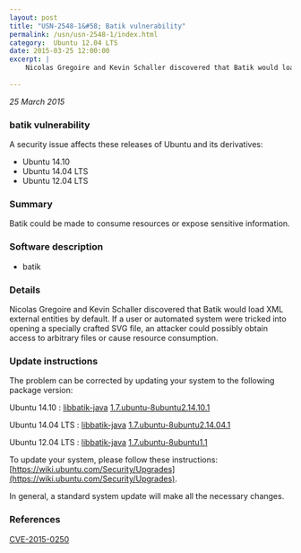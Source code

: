 ```yaml
---
layout: post
title: "USN-2548-1&#58; Batik vulnerability"
permalink: /usn/usn-2548-1/index.html
category:  Ubuntu 12.04 LTS
date: 2015-03-25 12:00:00
excerpt: |
    Nicolas Gregoire and Kevin Schaller discovered that Batik would load XML external entities by default. If a user or automated system were tricked into opening a specially crafted SVG file, an attacker could possibly obtain access to arbitrary files or cause resource consumption. 
    
--- 
```

 
 

*25 March 2015*

### batik vulnerability

A security issue affects these releases of Ubuntu and its derivatives:

* Ubuntu 14.10
* Ubuntu 14.04 LTS
* Ubuntu 12.04 LTS

### Summary

Batik could be made to consume resources or expose sensitive information. 

### Software description

* batik 

### Details

Nicolas Gregoire and Kevin Schaller discovered that Batik would load XML external entities by default. If a user or automated system were tricked into opening a specially crafted SVG file, an attacker could possibly obtain access to arbitrary files or cause resource consumption. 

### Update instructions

The problem can be corrected by updating your system to the following package version:

Ubuntu 14.10
 : [libbatik-java](https://launchpad.net/ubuntu/+source/batik) <span> [1.7.ubuntu-8ubuntu2.14.10.1](https://launchpad.net/ubuntu/+source/batik/1.7.ubuntu-8ubuntu2.14.10.1) </span> 

Ubuntu 14.04 LTS
 : [libbatik-java](https://launchpad.net/ubuntu/+source/batik) <span> [1.7.ubuntu-8ubuntu2.14.04.1](https://launchpad.net/ubuntu/+source/batik/1.7.ubuntu-8ubuntu2.14.04.1) </span> 

Ubuntu 12.04 LTS
 : [libbatik-java](https://launchpad.net/ubuntu/+source/batik) <span> [1.7.ubuntu-8ubuntu1.1](https://launchpad.net/ubuntu/+source/batik/1.7.ubuntu-8ubuntu1.1) </span> 

To update your system, please follow these instructions: [https://wiki.ubuntu.com/Security/Upgrades](https://wiki.ubuntu.com/Security/Upgrades).

In general, a standard system update will make all the necessary changes. 

### References

 
 [CVE-2015-0250](http://people.ubuntu.com/~ubuntu-security/cve/CVE-2015-0250)
 

